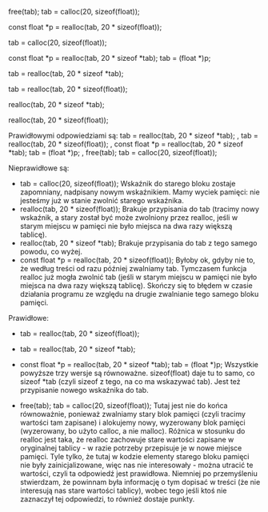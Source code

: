 free(tab);
tab = calloc(20, sizeof(float));


const float *p = realloc(tab, 20 * sizeof(float));

tab = calloc(20, sizeof(float));


const float *p = realloc(tab, 20 * sizeof *tab);
tab = (float *)p;

tab = realloc(tab, 20 * sizeof *tab);

tab = realloc(tab, 20 * sizeof(float));


realloc(tab, 20 * sizeof *tab);

realloc(tab, 20 * sizeof(float));

Prawidłowymi odpowiedziami są: tab = realloc(tab, 20 * sizeof *tab);
, tab = realloc(tab, 20 * sizeof(float));
, const float *p = realloc(tab, 20 * sizeof *tab);
tab = (float *)p;
, free(tab);
tab = calloc(20, sizeof(float));

Nieprawidłowe są:
- tab = calloc(20, sizeof(float));
Wskaźnik do starego bloku zostaje zapomniany, nadpisany nowym wskaźnikiem. Mamy wyciek pamięci: nie jesteśmy już w stanie zwolnić starego wskaźnika.
- realloc(tab, 20 * sizeof(float));
Brakuje przypisania do tab (tracimy nowy wskaźnik, a stary został być może zwolniony przez realloc, jeśli w starym miejscu w pamięci nie było miejsca na dwa razy większą tablicę).
- realloc(tab, 20 * sizeof *tab);
Brakuje przypisania do tab z tego samego powodu, co wyżej.
- const float *p = realloc(tab, 20 * sizeof(float));
Byłoby ok, gdyby nie to, że według treści od razu później zwalniamy tab. Tymczasem funkcja realloc już mogła zwolnić tab (jeśli w starym miejscu w pamięci nie było miejsca na dwa razy większą tablicę). Skończy się to błędem w czasie działania programu ze względu na drugie zwalnianie tego samego bloku pamięci.

Prawidłowe:
- tab = realloc(tab, 20 * sizeof(float));
- tab = realloc(tab, 20 * sizeof *tab);
- const float *p = realloc(tab, 20 * sizeof *tab);
 tab = (float *)p;
Wszystkie powyższe trzy wersje są równoważne. sizeof(float) daje tu to samo, co sizeof *tab (czyli sizeof z tego, na co ma wskazywać tab). Jest też przypisanie nowego wskaźnika do tab.

- free(tab);
 tab = calloc(20, sizeof(float));
Tutaj jest nie do końca równoważnie, ponieważ zwalniamy stary blok pamięci (czyli tracimy wartości tam zapisane) i alokujemy nowy, wyzerowany blok pamięci (wyzerowany, bo użyto calloc, a nie malloc). Różnica w stosunku do realloc jest taka, że realloc zachowuje stare wartości zapisane w oryginalnej tablicy - w razie potrzeby przepisuje je w nowe miejsce pamięci. Tyle tylko, że tutaj w kodzie elementy starego bloku pamięci nie były zainicjalizowane, więc nas nie interesowały - można utracić te wartości, czyli ta odpowiedź jest prawidłowa.
Niemniej po przemyśleniu stwierdzam, że powinnam była informację o tym dopisać w treści (że nie interesują nas stare wartości tablicy), wobec tego jeśli ktoś nie zaznaczył tej odpowiedzi, to również dostaje punkty.
